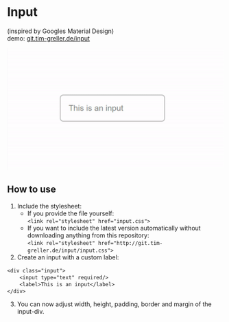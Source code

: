# Input
(inspired by Googles Material Design)  
demo: [git.tim-greller.de/input](https://tim-greller.de/git/input)  

![Result](inpt.gif)

## How to use
1. Include the stylesheet:
    - If you provide the file yourself: <br> ```<link rel="stylesheet" href="input.css">```
    - If you want to include the latest version automatically without downloading anything from this repository: <br> ```<link rel="stylesheet" href="http://git.tim-greller.de/input/input.css">```
2. Create an input with a custom label:
```
<div class="input">
    <input type="text" required/>
    <label>This is an input</label>
</div>
```
3. You can now adjust width, height, padding, border and margin of the input-div.
